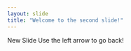 ```yaml
---
layout: slide
title: "Welcome to the second slide!"
---
```

New Slide
Use the left arrow to go back!
